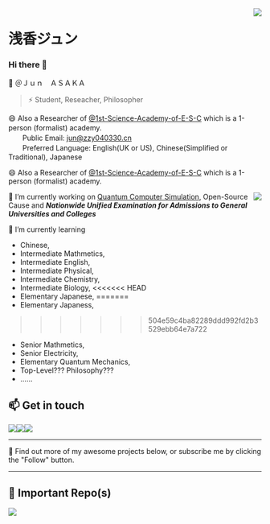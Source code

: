 <a href="#">
<img align="right" src="https://github-readme-stats.vercel.app/api?username=JunASAKA&show_icons=true&hide_border=true&icon_color=000&title_color=000&include_all_commits_disable=false&custom_title=Hi_there~&count_private=true">
</a>

# 浅香ジュン

### Hi there 👋
💬 ＠Ｊｕｎ　ＡＳＡＫＡ
> ⚡ Student, Reseacher, Philosopher

😄 Also a Researcher of [@1st-Science-Academy-of-E-S-C](https://github.com/1st-Science-Academy-of-E-S-C) which is a 1-person (formalist) academy.　<br />
　　Public Email: jun@zzy040330.cn<br />
　　Preferred Language: English(UK or US), Chinese(Simplified or Traditional), Japanese

😄 Also a Researcher of [@1st-Science-Academy-of-E-S-C](https://github.com/1st-Science-Academy-of-E-S-C) which is a 1-person (formalist) academy.


<a href="#">
<img align="right" src="https://github-readme-stats.vercel.app/api/top-langs?username=JunASAKA&hide_border=true&title_color=000&layout=compact">
</a>

🔭 I’m currently working on [Quantum Computer Simulation](https://github.com/1st-Science-Academy-of-E-S-C/QuanComSim), Open-Source Cause and ***Nationwide Unified Examination for Admissions to General Universities and Colleges***

🌱 I’m currently learning 
* Chinese,
* Intermediate Mathmetics,
* Intermediate English,
* Intermediate Physical,
* Intermediate Chemistry,
* Intermediate Biology,
<<<<<<< HEAD
* Elementary Japanese,
=======
* Elementary Japaness,
>>>>>>> 504e59c4ba82289ddd992fd2b3529ebb64e7a722
* Senior Mathmetics,
* Senior Electricity,
* Elementary Quantum Mechanics,
* Top-Level??? Philosophy???
* ......


## 📫 Get in touch

[![](https://img.shields.io/badge/-blog.zzy040330.cn-4d4d4d?style=flat-square&logo=Bloglovin&logoColor=fff)](https://blog.zzy040330.cn)[![](https://img.shields.io/badge/-JunASAKA-00a1d6?style=flat-square&logo=bilibili&logoColor=fff)](https://space.bilibili.com/674755428)[![](https://img.shields.io/badge/-JunASAKA-f59812?style=flat-square&logo=xda-developers&logoColor=white&labelColor=f59812)](https://forum.xda-developers.com/m/jun.11429065/)

----

🤔 Find out more of my awesome projects below, or subscribe me by clicking the "Follow" button.

----

## 👯 Important Repo(s)


<a href="https://github.com/1st-Science-Academy-of-E-S-C/QuanComSim">
  <img align="left" src="https://github-readme-stats.vercel.app/api/pin/?username=1st-Science-Academy-of-E-S-C&repo=QuanComSim&show_owner=true" />
</a>




<!--
**JunASAKA/JunASAKA** is a ✨ _special_ ✨ repository because its `README.md` (this file) appears on your GitHub profile.

Here are some ideas to get you started:

- 🔭 I’m currently working on ...
- 🌱 I’m currently learning ...
- 👯 I’m looking to collaborate on ...
- 🤔 I’m looking for help with ...
- 💬 Ask me about ...
- 📫 How to reach me: ...
- 😄 Pronouns: ...
- ⚡ Fun fact: ...
-->
